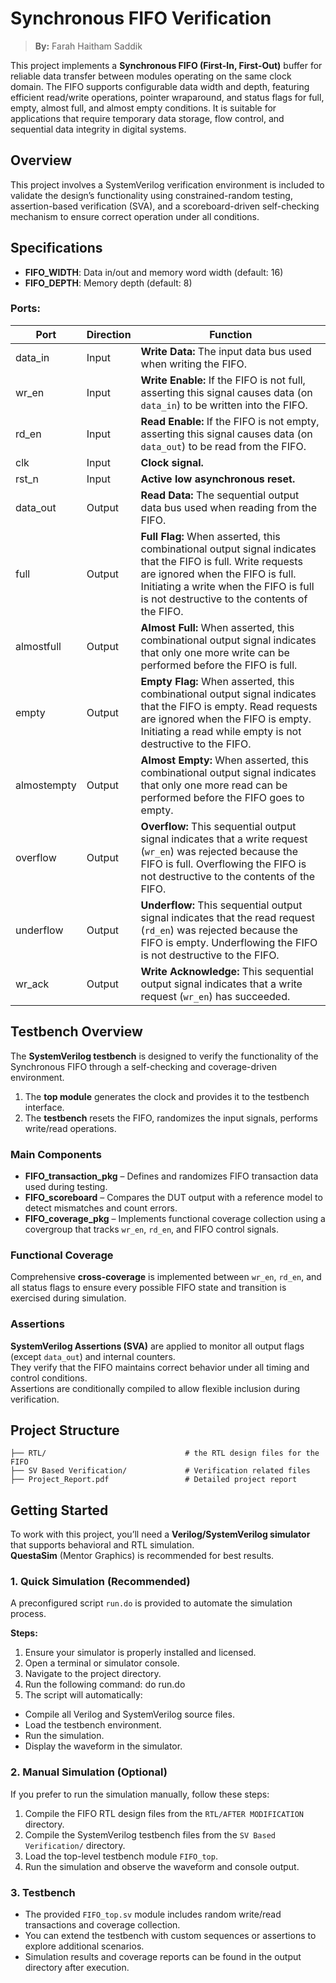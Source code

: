 # Synchronous FIFO Verification

> **By:** Farah Haitham Saddik

This project implements a **Synchronous FIFO (First-In, First-Out)** buffer for reliable data transfer between modules operating on the same clock domain.
The FIFO supports configurable data width and depth, featuring efficient read/write operations, pointer wraparound, and status flags for full, empty, almost full, and almost empty conditions.
It is suitable for applications that require temporary data storage, flow control, and sequential data integrity in digital systems.

## Overview

This project involves a SystemVerilog verification environment is included to validate the design’s functionality using constrained-random testing, assertion-based verification (SVA), and a scoreboard-driven self-checking mechanism to ensure correct operation under all conditions.

## Specifications 
- **FIFO_WIDTH**: Data in/out and memory word width (default: 16)
- **FIFO_DEPTH**: Memory depth (default: 8)

### Ports:

| Port        | Direction | Function |
|--------------|------------|-----------|
| data_in     | Input      | **Write Data:** The input data bus used when writing the FIFO. |
| wr_en       | Input      | **Write Enable:** If the FIFO is not full, asserting this signal causes data (on `data_in`) to be written into the FIFO. |
| rd_en       | Input      | **Read Enable:** If the FIFO is not empty, asserting this signal causes data (on `data_out`) to be read from the FIFO. |
| clk         | Input      | **Clock signal.** |
| rst_n       | Input      | **Active low asynchronous reset.** |
| data_out    | Output     | **Read Data:** The sequential output data bus used when reading from the FIFO. |
| full        | Output     | **Full Flag:** When asserted, this combinational output signal indicates that the FIFO is full. Write requests are ignored when the FIFO is full. Initiating a write when the FIFO is full is not destructive to the contents of the FIFO. |
| almostfull  | Output     | **Almost Full:** When asserted, this combinational output signal indicates that only one more write can be performed before the FIFO is full. |
| empty       | Output     | **Empty Flag:** When asserted, this combinational output signal indicates that the FIFO is empty. Read requests are ignored when the FIFO is empty. Initiating a read while empty is not destructive to the FIFO. |
| almostempty | Output     | **Almost Empty:** When asserted, this combinational output signal indicates that only one more read can be performed before the FIFO goes to empty. |
| overflow    | Output     | **Overflow:** This sequential output signal indicates that a write request (`wr_en`) was rejected because the FIFO is full. Overflowing the FIFO is not destructive to the contents of the FIFO. |
| underflow   | Output     | **Underflow:** This sequential output signal indicates that the read request (`rd_en`) was rejected because the FIFO is empty. Underflowing the FIFO is not destructive to the FIFO. |
| wr_ack      | Output     | **Write Acknowledge:** This sequential output signal indicates that a write request (`wr_en`) has succeeded. |


## Testbench Overview

The **SystemVerilog testbench** is designed to verify the functionality of the Synchronous FIFO through a self-checking and coverage-driven environment.

1. The **top module** generates the clock and provides it to the testbench interface.  
2. The **testbench** resets the FIFO, randomizes the input signals, performs write/read operations.  

### Main Components

- **FIFO_transaction_pkg** – Defines and randomizes FIFO transaction data used during testing.  
- **FIFO_scoreboard** – Compares the DUT output with a reference model to detect mismatches and count errors.  
- **FIFO_coverage_pkg** – Implements functional coverage collection using a covergroup that tracks `wr_en`, `rd_en`, and FIFO control signals.

### Functional Coverage

Comprehensive **cross-coverage** is implemented between `wr_en`, `rd_en`, and all status flags to ensure every possible FIFO state and transition is exercised during simulation.

### Assertions

**SystemVerilog Assertions (SVA)** are applied to monitor all output flags (except `data_out`) and internal counters.  
They verify that the FIFO maintains correct behavior under all timing and control conditions.  
Assertions are conditionally compiled to allow flexible inclusion during verification.

## Project Structure

```
├── RTL/                               # the RTL design files for the FIFO
├── SV Based Verification/             # Verification related files
├── Project_Report.pdf                 # Detailed project report
```

## Getting Started

To work with this project, you’ll need a **Verilog/SystemVerilog simulator** that supports behavioral and RTL simulation.  
**QuestaSim** (Mentor Graphics) is recommended for best results.

### 1. Quick Simulation (Recommended)

A preconfigured script `run.do` is provided to automate the simulation process.

**Steps:**
1. Ensure your simulator is properly installed and licensed.  
2. Open a terminal or simulator console.  
3. Navigate to the project directory.  
4. Run the following command: do run.do
5. The script will automatically:
- Compile all Verilog and SystemVerilog source files.  
- Load the testbench environment.  
- Run the simulation.  
- Display the waveform in the simulator.  

### 2. Manual Simulation (Optional)

If you prefer to run the simulation manually, follow these steps:

1. Compile the FIFO RTL design files from the `RTL/AFTER MODIFICATION` directory.  
2. Compile the SystemVerilog testbench files from the `SV Based Verification/` directory.  
3. Load the top-level testbench module `FIFO_top`.  
4. Run the simulation and observe the waveform and console output.  

### 3. Testbench

- The provided `FIFO_top.sv` module includes random write/read transactions and coverage collection.  
- You can extend the testbench with custom sequences or assertions to explore additional scenarios.  
- Simulation results and coverage reports can be found in the output directory after execution.  

